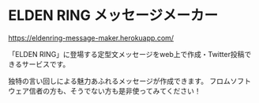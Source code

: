# ELDEN RING メッセージメーカー

https://eldenring-message-maker.herokuapp.com/

「ELDEN RING」に登場する定型文メッセージをweb上で作成・Twitter投稿できるサービスです。

独特の言い回しによる魅力あふれるメッセージが作成できます。
フロムソフトウェア信者の方も、そうでない方も是非使ってみてください！
